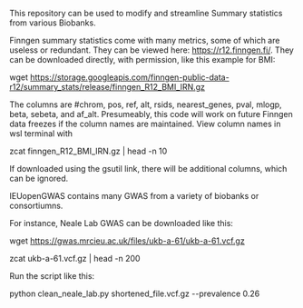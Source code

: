 This repository can be used to modify and streamline Summary statistics from various Biobanks.

Finngen summary statistics come with many metrics, some of which are useless or redundant. They can be viewed here: https://r12.finngen.fi/. 
They can be downloaded directly, with permission, like this example for BMI:

wget https://storage.googleapis.com/finngen-public-data-r12/summary_stats/release/finngen_R12_BMI_IRN.gz

The columns are #chrom, pos, ref, alt, rsids, nearest_genes, pval, mlogp, beta, sebeta, and af_alt.  Presumeably, 
this code will work on future Finngen data freezes if the column names are maintained.  View
column names in wsl terminal with 

zcat finngen_R12_BMI_IRN.gz | head -n 10

If downloaded using the gsutil link, there will be additional columns, which can be ignored.

IEUopenGWAS contains many GWAS from a variety of biobanks or consortiumns.

For instance, Neale Lab GWAS can be downloaded like this:

wget https://gwas.mrcieu.ac.uk/files/ukb-a-61/ukb-a-61.vcf.gz

zcat ukb-a-61.vcf.gz | head -n 200

Run the script like this: 

python clean_neale_lab.py shortened_file.vcf.gz --prevalence 0.26